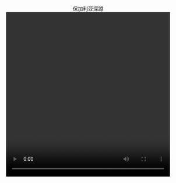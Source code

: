 
<center>
保加利亚深蹲
</center>  
<center>
<video width="450" height="450" controls>
<source src="/archive/健身/腿/保加利亚深蹲.mp4" type="video/mp4">
</video>
</center>
